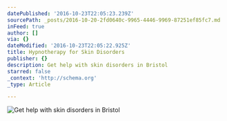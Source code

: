 ```yaml
---
datePublished: '2016-10-23T22:05:23.239Z'
sourcePath: _posts/2016-10-20-2fd0640c-9965-4446-9969-87251ef85fc7.md
inFeed: true
author: []
via: {}
dateModified: '2016-10-23T22:05:22.925Z'
title: Hypnotherapy for Skin Disorders
publisher: {}
description: Get help with skin disorders in Bristol
starred: false
_context: 'http://schema.org'
_type: Article

---
```

![Get help with skin disorders in Bristol](https://the-grid-user-content.s3-us-west-2.amazonaws.com/3bb12676-e891-46e5-9f6b-2c7707b48674.jpg)